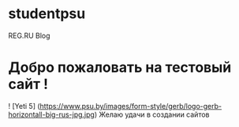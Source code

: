 # studentpsu
REG.RU Blog
# Добро пожаловать на тестовый сайт !
! [Yeti 5] (https://www.psu.by/images/form-style/gerb/logo-gerb-horizontall-big-rus-jpg.jpg)
Желаю удачи в создании сайтов
